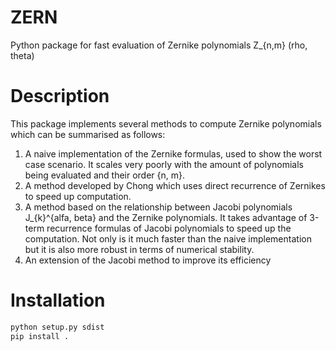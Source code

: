 # ZERN
Python package for fast evaluation of Zernike polynomials Z_{n,m} (rho, theta)

# Description
This package implements several methods to compute Zernike polynomials which can be summarised as follows:

  1) A naive implementation of the Zernike formulas, used to show the worst case scenario. It scales very poorly with the amount of polynomials being evaluated and their order {n, m}.
  2) A method developed by Chong which uses direct recurrence of Zernikes to speed up computation.
  3) A method based on the relationship between Jacobi polynomials J_{k}^{alfa, beta} and the Zernike polynomials. It takes advantage of 3-term recurrence formulas of Jacobi polynomials to speed up the computation. Not only is it much faster than the naive implementation but it is also more robust in terms of numerical stability.
  4) An extension of the Jacobi method to improve its efficiency


# Installation

```python
python setup.py sdist
pip install .
```

